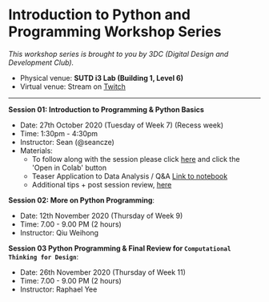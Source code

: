 # Introduction to Python and Programming Workshop Series

*This workshop series is brought to you by 3DC (Digital Design and Development Club).*

- Physical venue: **SUTD i3 Lab (Building 1, Level 6)**
- Virtual venue: Stream on [Twitch](https://www.twitch.tv/3dcdsc)

---

**Session 01: Introduction to Programming & Python Basics**

- Date: 27th October 2020 (Tuesday of Week 7) (Recess week)
- Time: 1:30pm - 4:30pm
- Instructor: Sean (@seancze)
- Materials:
    - To follow along with the session please click [here](https://gist.github.com/seancze/f91ab7be4a1e436e2b174b65eec8ae9f) and click the 'Open in Colab' button
    - Teaser Application to Data Analysis / Q&A [Link to notebook](https://gist.github.com/seancze/f08b86d3101b87e1ffd90cf0826969b3)
    - Additional tips + post session review, [here](https://gist.github.com/rphly/e3f976e0180e10e17c716b90e645c08f)

**Session 02: More on Python Programming**: 

- Date: 12th November 2020 (Thursday of Week 9)
- Time: 7.00 - 9.00 PM (2 hours)
- Instructor: Qiu Weihong


**Session 03 Python Programming & Final Review for `Computational Thinking for Design`**: 

- Date: 26th November 2020 (Thursday of Week 11)
- Time: 7.00 - 9.00 PM (2 hours)
- Instructor: Raphael Yee

